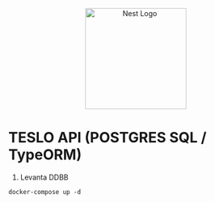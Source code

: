<p align="center">
  <a href="http://nestjs.com/" target="blank"><img src="https://nestjs.com/img/logo-small.svg" width="200" alt="Nest Logo" /></a>
</p>

#  TESLO API (POSTGRES SQL / TypeORM)

1. Levanta DDBB
```
docker-compose up -d
```